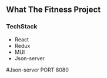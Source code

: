 ## What The Fitness Project

### TechStack
- React
- Redux
- MUI
- Json-server

#Json-server PORT
8080
